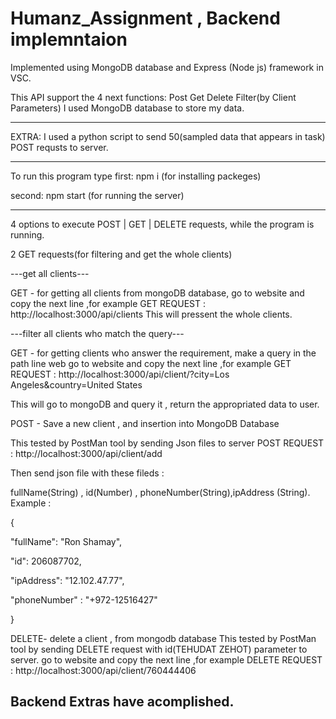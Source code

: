 # Humanz_Assignment , Backend implemntaion

Implemented using MongoDB database and Express (Node js) framework in VSC.

This API support the 4 next functions: Post Get Delete Filter(by Client Parameters)
I used MongoDB database to store my data.

-------------------------------------------------------------------------------------------------------------------------------------------------------------------------------------------------------------------------------------------------------------
EXTRA: I used a python script to send 50(sampled data that appears in task) POST requsts to server.

-------------------------------------------------------------------------------------------------------------------------------------------------------------------------------------------------------------------------------------------------------------

To run this program type
first: npm i
(for installing packeges)

second: npm start
(for running the server)

--------------------------------------------------------------------------------------------------------------------------------------------------------------------------------------------------------------------------------------------------------------
4 options to execute POST | GET | DELETE requests,
while the program is running.

2 GET requests(for filtering and get the whole clients)

---get all clients---
	
GET - for getting all clients from mongoDB database, 
go to website and copy the next line ,for example
GET REQUEST :  http://localhost:3000/api/clients
This will pressent the whole clients.

---filter all clients who match the query---
	
GET - for getting clients who answer the requirement,
      make a query in the path line web
go to website and copy the next line ,for example
GET REQUEST :  http://localhost:3000/api/client/?city=Los Angeles&country=United States

This will go to mongoDB and query it , return the appropriated data to user.


POST - Save a new client , and insertion into MongoDB Database 

This tested by PostMan tool by sending Json files to server 
POST REQUEST :  http://localhost:3000/api/client/add

Then send json file with these fileds : 

fullName(String) , id(Number) , phoneNumber(String),ipAddress (String).
Example : 


{

   "fullName": "Ron Shamay",
   
   "id": 206087702,
   
   "ipAddress": "12.102.47.77",
   
   "phoneNumber" : "+972-12516427"
 
}



DELETE- delete a client , from mongodb database
This tested by PostMan tool by sending DELETE request with id(TEHUDAT ZEHOT) parameter to server.
go to website and copy the next line ,for example
DELETE REQUEST :  http://localhost:3000/api/client/760444406

Backend Extras have acomplished.
--------------------------------------------------------------------------------------------------------------------------------------------------------------------------------------------------------------------------------------------------------------
